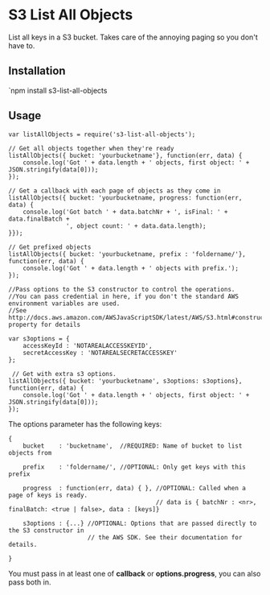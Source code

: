 S3 List All Objects
===================

List all keys in a S3 bucket. Takes care of the annoying paging
so you don't have to.

## Installation

  `npm install s3-list-all-objects

## Usage

    var listAllObjects = require('s3-list-all-objects');

    // Get all objects together when they're ready
    listAllObjects({ bucket: 'yourbucketname'}, function(err, data) {
        console.log('Got ' + data.length + ' objects, first object: ' + JSON.stringify(data[0]));
    });

    // Get a callback with each page of objects as they come in
    listAllObjects({ bucket: 'yourbucketname, progress: function(err, data) {
        console.log('Got batch ' + data.batchNr + ', isFinal: ' + data.finalBatch + 
                    ', object count: ' + data.data.length);
    }});

    // Get prefixed objects
    listAllObjects({ bucket: 'yourbucketname, prefix : 'foldername/'}, function(err, data) {
        console.log('Got ' + data.length + ' objects with prefix.');
    });

    //Pass options to the S3 constructor to control the operations.
    //You can pass credential in here, if you don't the standard AWS environment variables are used.
    //See http://docs.aws.amazon.com/AWSJavaScriptSDK/latest/AWS/S3.html#constructor-property for details

    var s3options = {
        accessKeyId : 'NOTAREALACCESSKEYID',
        secretAccessKey : 'NOTAREALSECRETACCESSKEY'
    };

     // Get with extra s3 options.
    listAllObjects({ bucket: 'yourbucketname', s3options: s3options}, function(err, data) {
        console.log('Got ' + data.length + ' objects, first object: ' + JSON.stringify(data[0]));
    });
   

The options parameter has the following keys:
    
    {
        bucket    : 'bucketname',  //REQUIRED: Name of bucket to list objects from
        
        prefix    : 'foldername/', //OPTIONAL: Only get keys with this prefix
        
        progress  : function(err, data) { }, //OPTIONAL: Called when a page of keys is ready.
                                             // data is { batchNr : <nr>, finalBatch: <true | false>, data : [keys]}
        
        s3options : {...} //OPTIONAL: Options that are passed directly to the S3 constructor in
                          // the AWS SDK. See their documentation for details.

    }

You must pass in at least one of **callback** or **options.progress**, you can also pass both in.